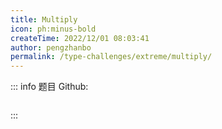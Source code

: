 ```yaml
---
title: Multiply
icon: ph:minus-bold
createTime: 2022/12/01 08:03:41
author: pengzhanbo
permalink: /type-challenges/extreme/multiply/
---
```


::: info 题目
Github: []()

```ts

```

:::
